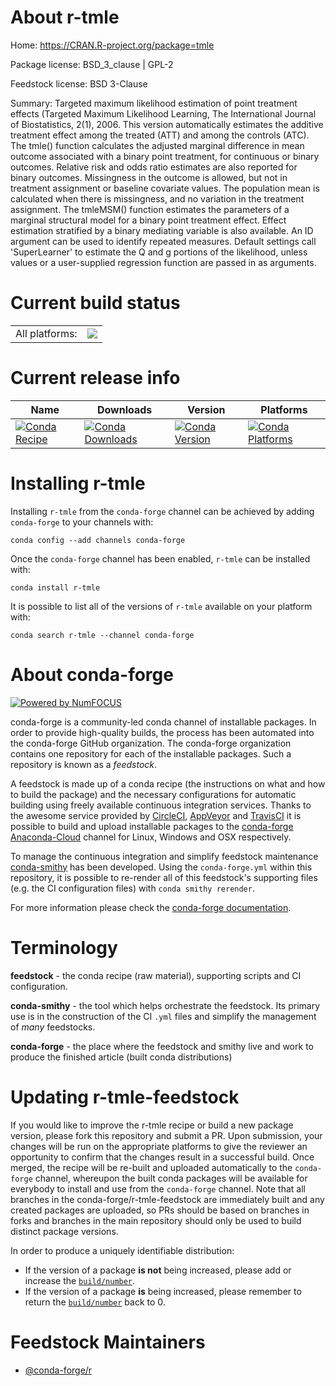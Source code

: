 About r-tmle
============

Home: https://CRAN.R-project.org/package=tmle

Package license: BSD_3_clause | GPL-2

Feedstock license: BSD 3-Clause

Summary: Targeted maximum likelihood estimation of point treatment effects (Targeted Maximum Likelihood Learning, The International Journal of Biostatistics, 2(1), 2006.  This version automatically estimates the additive treatment effect among the treated (ATT) and among the controls (ATC).  The tmle() function calculates the adjusted marginal difference in mean outcome associated with a binary point treatment, for continuous or binary outcomes.  Relative risk and odds ratio estimates are also reported for binary outcomes. Missingness in the outcome is allowed, but not in treatment assignment or baseline covariate values.  The population mean is calculated when there is missingness, and no variation in the treatment assignment. The tmleMSM() function estimates the parameters of a marginal structural model for a binary point treatment effect. Effect estimation stratified by a binary mediating variable is also available. An ID argument can be used to identify repeated measures. Default settings call 'SuperLearner' to estimate the Q and g portions of the likelihood, unless values or a user-supplied regression function are passed in as arguments.



Current build status
====================


<table><tr><td>All platforms:</td>
    <td>
      <a href="https://dev.azure.com/conda-forge/feedstock-builds/_build/latest?definitionId=2291&branchName=master">
        <img src="https://dev.azure.com/conda-forge/feedstock-builds/_apis/build/status/r-tmle-feedstock?branchName=master">
      </a>
    </td>
  </tr>
</table>

Current release info
====================

| Name | Downloads | Version | Platforms |
| --- | --- | --- | --- |
| [![Conda Recipe](https://img.shields.io/badge/recipe-r--tmle-green.svg)](https://anaconda.org/conda-forge/r-tmle) | [![Conda Downloads](https://img.shields.io/conda/dn/conda-forge/r-tmle.svg)](https://anaconda.org/conda-forge/r-tmle) | [![Conda Version](https://img.shields.io/conda/vn/conda-forge/r-tmle.svg)](https://anaconda.org/conda-forge/r-tmle) | [![Conda Platforms](https://img.shields.io/conda/pn/conda-forge/r-tmle.svg)](https://anaconda.org/conda-forge/r-tmle) |

Installing r-tmle
=================

Installing `r-tmle` from the `conda-forge` channel can be achieved by adding `conda-forge` to your channels with:

```
conda config --add channels conda-forge
```

Once the `conda-forge` channel has been enabled, `r-tmle` can be installed with:

```
conda install r-tmle
```

It is possible to list all of the versions of `r-tmle` available on your platform with:

```
conda search r-tmle --channel conda-forge
```


About conda-forge
=================

[![Powered by NumFOCUS](https://img.shields.io/badge/powered%20by-NumFOCUS-orange.svg?style=flat&colorA=E1523D&colorB=007D8A)](http://numfocus.org)

conda-forge is a community-led conda channel of installable packages.
In order to provide high-quality builds, the process has been automated into the
conda-forge GitHub organization. The conda-forge organization contains one repository
for each of the installable packages. Such a repository is known as a *feedstock*.

A feedstock is made up of a conda recipe (the instructions on what and how to build
the package) and the necessary configurations for automatic building using freely
available continuous integration services. Thanks to the awesome service provided by
[CircleCI](https://circleci.com/), [AppVeyor](https://www.appveyor.com/)
and [TravisCI](https://travis-ci.org/) it is possible to build and upload installable
packages to the [conda-forge](https://anaconda.org/conda-forge)
[Anaconda-Cloud](https://anaconda.org/) channel for Linux, Windows and OSX respectively.

To manage the continuous integration and simplify feedstock maintenance
[conda-smithy](https://github.com/conda-forge/conda-smithy) has been developed.
Using the ``conda-forge.yml`` within this repository, it is possible to re-render all of
this feedstock's supporting files (e.g. the CI configuration files) with ``conda smithy rerender``.

For more information please check the [conda-forge documentation](https://conda-forge.org/docs/).

Terminology
===========

**feedstock** - the conda recipe (raw material), supporting scripts and CI configuration.

**conda-smithy** - the tool which helps orchestrate the feedstock.
                   Its primary use is in the construction of the CI ``.yml`` files
                   and simplify the management of *many* feedstocks.

**conda-forge** - the place where the feedstock and smithy live and work to
                  produce the finished article (built conda distributions)


Updating r-tmle-feedstock
=========================

If you would like to improve the r-tmle recipe or build a new
package version, please fork this repository and submit a PR. Upon submission,
your changes will be run on the appropriate platforms to give the reviewer an
opportunity to confirm that the changes result in a successful build. Once
merged, the recipe will be re-built and uploaded automatically to the
`conda-forge` channel, whereupon the built conda packages will be available for
everybody to install and use from the `conda-forge` channel.
Note that all branches in the conda-forge/r-tmle-feedstock are
immediately built and any created packages are uploaded, so PRs should be based
on branches in forks and branches in the main repository should only be used to
build distinct package versions.

In order to produce a uniquely identifiable distribution:
 * If the version of a package **is not** being increased, please add or increase
   the [``build/number``](https://conda.io/docs/user-guide/tasks/build-packages/define-metadata.html#build-number-and-string).
 * If the version of a package **is** being increased, please remember to return
   the [``build/number``](https://conda.io/docs/user-guide/tasks/build-packages/define-metadata.html#build-number-and-string)
   back to 0.

Feedstock Maintainers
=====================

* [@conda-forge/r](https://github.com/conda-forge/r/)


